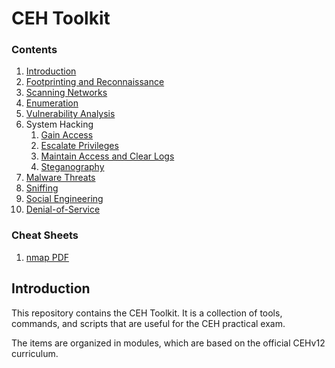 # CEH Toolkit

### Contents
1. [Introduction](#introduction)
2. [Footprinting and Reconnaissance](./modules/02-footprinting-and-reconnaissance/02-overview.md)
3. [Scanning Networks](./modules/03-scanning-networks/03-overview.md)
4. [Enumeration](./modules/04-enumeration/04-overview.md)
5. [Vulnerability Analysis](./modules/05-vulnerability-analysis/05-overview.md)
6. System Hacking
   1. [Gain Access](./modules/06-system-hacking/06-01-gain-access.md)
   2. [Escalate Privileges](./modules/06-system-hacking/06-02-escalate-privileges.md)
   3. [Maintain Access and Clear Logs](./modules/06-system-hacking/06-03-maintain-access-and-cover-tracks.md)
   4. [Steganography](./modules/06-system-hacking/06-04-steganography.md)
7. [Malware Threats](./modules/07-malware-threats/07-overview.md)
8. [Sniffing](./modules/08-sniffing/08-overview.md)
9. [Social Engineering](./modules/09-social-engineering/09-overview.md)
10. [Denial-of-Service](./modules/10-denial-of-service/10-overview.md)

### Cheat Sheets
1. [nmap PDF](./cheat-sheets/nmap_cheet_sheet_v7.pdf)

## Introduction
This repository contains the CEH Toolkit. It is a collection of tools, commands, and scripts that are useful for the CEH practical exam. 

The items are organized in modules, which are based on the official CEHv12 curriculum.